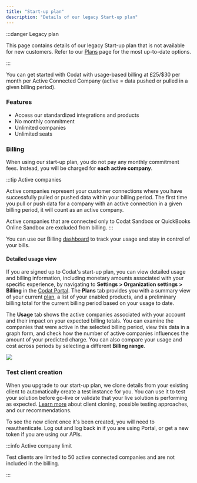 ```yaml
---
title: "Start-up plan"
description: "Details of our legacy Start-up plan"
---
```


:::danger Legacy plan

This page contains details of our legacy Start-up plan that is not available for new customers. Refer to our [Plans](/configure/create-account) page for the most up-to-date options.


:::

You can get started with Codat with usage-based billing at £25/$30 per month per Active Connected Company (active = data pushed or pulled in a given billing period).

### Features

- Access our standardized integrations and products
- No monthly commitment
- Unlimited companies
- Unlimited seats

### Billing

When using our start-up plan, you do not pay any monthly commitment fees. Instead, you will be charged for **each active company**. 

:::tip Active companies

Active companies represent your customer connections where you have successfully pulled or pushed data within your billing period. The first time you pull or push data for a company with an active connection in a given billing period, it will count as an active company.


Active companies that are connected only to Codat Sandbox or QuickBooks Online Sandbox are excluded from billing.
:::

You can use our Billing [dashboard](https://app.codat.io/settings/billing/usage) to track your usage and stay in control of your bills. 

#### Detailed usage view

If you are signed up to Codat's start-up plan, you can view detailed usage and billing information, including monetary amounts associated with your specific experience, by navigating to **Settings > Organization settings > Billing** in the [Codat Portal](https://app.codat.io/settings/billing). 
The **Plans** tab provides you with a summary view of your current [plan](https://www.codat.io/plans/), a list of your enabled products, and a preliminary billing total for the current billing period based on your usage to date. 

The **Usage** tab shows the active companies associated with your account and their impact on your expected billing totals. You can examine the companies that were active in the selected billing period, view this data in a graph form, and check how the number of active companies influences the amount of your predicted charge. You can also compare your usage and cost across periods by selecting a different **Billing range**. 

![](/img/other-guides/0002-usage-billing-page.png)

### Test client creation

When you upgrade to our start-up plan, we clone details from your existing client to automatically create a test instance for you. You can use it to test your solution before go-live or validate that your live solution is performing as expected. [Learn more](/using-the-api/testing) about client cloning, possible testing approaches, and our recommendations.

To see the new client once it's been created, you will need to reauthenticate. Log out and log back in if you are using Portal, or get a new token if you are using our APIs.

:::info Active company limit

Test clients are limited to 50 active connected companies and are not included in the billing. 

:::